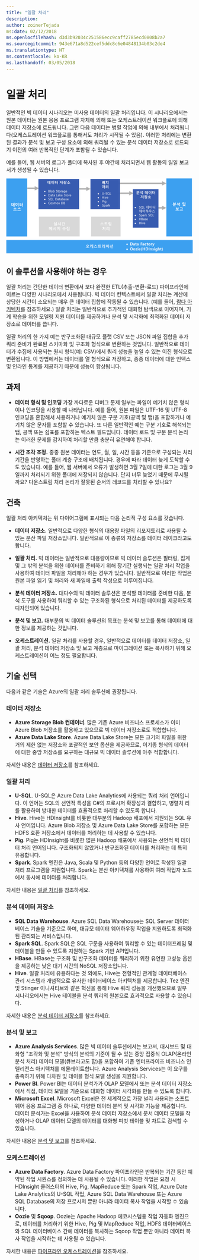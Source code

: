 ```yaml
---
title: "일괄 처리"
description: 
author: zoinerTejada
ms:date: 02/12/2018
ms.openlocfilehash: d3d3b92034c251586ecc9caff2785ecd0808b2a7
ms.sourcegitcommit: 943e671a8d522cef5ddc8c6e04848134b03c2de4
ms.translationtype: HT
ms.contentlocale: ko-KR
ms.lasthandoff: 03/05/2018
---
```

# <a name="batch-processing"></a>일괄 처리

일반적인 빅 데이터 시나리오는 미사용 데이터의 일괄 처리입니다. 이 시나리오에서는 원본 데이터는 원본 응용 프로그램 자체에 의해 또는 오케스트레이션 워크플로에 의해 데이터 저장소에 로드됩니다. 그런 다음 데이터는 병렬 작업에 의해 내부에서 처리됩니다(오케스트레이션 워크플로를 통해서도 처리가 시작될 수 있음). 이러한 처리에는 변환된 결과가 분석 및 보고 구성 요소에 의해 쿼리될 수 있는 분석 데이터 저장소로 로드되기 이전의 여러 반복적인 단계가 포함될 수 있습니다.

예를 들어, 웹 서버의 로그가 폴더에 복사된 후 야간에 처리되면서 웹 활동의 일일 보고서가 생성될 수 있습니다.

![](./images/batch-pipeline.png)

## <a name="when-to-use-this-solution"></a>이 솔루션을 사용해야 하는 경우

일괄 처리는 간단한 데이터 변환에서 보다 완전한 ETL(추출-변환-로드) 파이프라인에 이르는 다양한 시나리오에서 사용됩니다. 빅 데이터 컨텍스트에서 일괄 처리는 계산에 상당한 시간이 소요되는 매우 큰 데이터 집합에 작동될 수 있습니다. (예를 들어, [람다 아키텍처](../concepts/big-data.md#lambda-architecture)를 참조하세요.) 일괄 처리는 일반적으로 추가적인 대화형 탐색으로 이어지며, 기계 학습을 위한 모델링 지원 데이터를 제공하거나 분석 및 시각화에 최적화된 데이터 저장소로 데이터를 씁니다.

일괄 처리의 한 가지 예는 반구조화된 대규모 플랫 CSV 또는 JSON 파일 집합을 추가 쿼리 준비가 완료된 스키마화 및 구조화 형식으로 변환하는 것입니다. 일반적으로 데이터가 수집에 사용되는 원시 형식(예: CSV)에서 쿼리 성능을 높일 수 있는 이진 형식으로 변환됩니다. 이 방법에서는 데이터를 열 형식으로 저장하고, 종종 데이터에 대한 인덱스 및 인라인 통계를 제공하기 때문에 성능이 향상됩니다.

## <a name="challenges"></a>과제

- **데이터 형식 및 인코딩** 가장 까다로운 디버그 문제 일부는 파일이 예기치 않은 형식이나 인코딩을 사용할 때 나타납니다. 예를 들어, 원본 파일은 UTF-16 및 UTF-8 인코딩을 혼합해서 사용하거나 예기치 않은 구분 기호(공백 및 탭)을 포함하거나 예기치 않은 문자를 포함할 수 있습니다. 또 다른 일반적인 예는 구분 기호로 해석되는 탭, 공백 또는 쉼표를 포함하는 텍스트 필드입니다. 데이터 로드 및 구문 분석 논리는 이러한 문제를 감지하여 처리할 만큼 충분히 유연해야 합니다.

- **시간 조각 조정.** 종종 원본 데이터는 연도, 월, 일, 시간 등을 기준으로 구성되는 처리 기간을 반영하는 폴더 계층 구조에 배치됩니다. 경우에 따라 데이터 늦게 도착할 수도 있습니다. 예를 들어, 웹 서버에서 오류가 발생하면 3월 7일에 대한 로그는 3월 9일까지 처리되기 위한 폴더에 저장되지 않습니다. 단지 너무 늦었기 때문에 무시될까요? 다운스트림 처리 논리가 잘못된 순서의 레코드를 처리할 수 있나요?

## <a name="architecture"></a>건축

일괄 처리 아키텍처는 위 다이어그램에 표시되는 다음 논리적 구성 요소를 갖습니다.

- **데이터 저장소.** 일반적으로 다양한 형식의 대용량 파일의 리포지토리로 사용될 수 있는 분산 파일 저장소입니다. 일반적으로 이 종류의 저장소를 데이터 레이크라고도 합니다. 

- **일괄 처리.** 빅 데이터는 일반적으로 대용량이므로 빅 데이터 솔루션은 필터링, 집계 및 그 밖의 분석을 위한 데이터를 준비하기 위해 장기간 실행되는 일괄 처리 작업을 사용하여 데이터 파일을 처리해야 하는 경우가 있습니다. 일반적으로 이러한 작업은 원본 파일 읽기 및 처리와 새 파일에 출력 작성으로 이루어집니다. 

- **분석 데이터 저장소.** 대다수의 빅 데이터 솔루션은 분석할 데이터를 준비한 다음, 분석 도구를 사용하여 쿼리할 수 있는 구조화된 형식으로 처리된 데이터를 제공하도록 디자인되어 있습니다. 

- **분석 및 보고.** 대부분의 빅 데이터 솔루션의 목표는 분석 및 보고를 통해 데이터에 대한 정보를 제공하는 것입니다. 

- **오케스트레이션.** 일괄 처리를 사용할 경우, 일반적으로 데이터를 데이터 저장소, 일괄 처리, 분석 데이터 저장소 및 보고 계층으로 마이그레이션 또는 복사하기 위해 오케스트레이션이 어느 정도 필요합니다.

## <a name="technology-choices"></a>기술 선택

다음과 같은 기술은 Azure의 일괄 처리 솔루션에 권장됩니다.

### <a name="data-storage"></a>데이터 저장소

- **Azure Storage Blob 컨테이너**. 많은 기존 Azure 비즈니스 프로세스가 이미 Azure Blob 저장소를 활용하고 있으므로 빅 데이터 저장소로도 적합합니다.
- **Azure Data Lake Store**. Azure Data Lake Store는 모든 크기의 파일을 위한 거의 제한 없는 저장소와 포괄적인 보안 옵션을 제공하므로, 이기종 형식의 데이터에 대한 중앙 저장소를 요구하는 대규모 빅 데이터 솔루션에 아주 적합합니다.

자세한 내용은 [데이터 저장소](../technology-choices/data-storage.md)를 참조하세요.

### <a name="batch-processing"></a>일괄 처리

- **U-SQL**. U-SQL은 Azure Data Lake Analytics에 사용되는 쿼리 처리 언어입니다. 이 언어는 SQL의 선언적 특성을 C#의 프로시저 확장성과 결합하고, 병렬처 리를 활용하여 방대한 데이터를 효율적으로 처리할 수 있도록 합니다.
- **Hive**. Hive는 HDInsight를 비롯한 대부분의 Hadoop 배포에서 지원되는 SQL 유사 언어입니다. Azure Blob 저장소 및 Azure Data Lake Store를 포함하는 모든 HDFS 호환 저장소에서 데이터를 처리하는 데 사용할 수 있습니다.
- **Pig**. Pig는 HDInsight를 비롯한 많은 Hadoop 배포에서 사용되는 선언적 빅 데이터 처리 언어입니다. 구조화되지 않았거나 반구조화된 데이터를 처리하는 데 특히 유용합니다.
- **Spark**. Spark 엔진은 Java, Scala 및 Python 등의 다양한 언어로 작성된 일괄 처리 프로그램을 지원합니다. Spark는 분산 아키텍처를 사용하여 여러 작업자 노드에서 동시에 데이터를 처리합니다.

자세한 내용은 [일괄 처리](../technology-choices/batch-processing.md)를 참조하세요.

### <a name="analytical-data-store"></a>분석 데이터 저장소

- **SQL Data Warehouse**. Azure SQL Data Warehouse는 SQL Server 데이터베이스 기술을 기준으로 하며, 대규모 데이터 웨어하우징 작업을 지원하도록 최적화된 관리되는 서비스입니다.
- **Spark SQL**. Spark SQL은 SQL 구문을 사용하여 쿼리할 수 있는 데이터프레임 및 테이블을 만들 수 있도록 지원하는 Spark 기반 API입니다.
- **HBase**. HBase는 구조화 및 반구조화 데이터를 쿼리하기 위한 유연한 고성능 옵션을 제공하는 낮은 대기 시간의 NoSQL 저장소입니다.
- **Hive**. 일괄 처리에 유용하다는 것 외에도, Hive는 전형적인 관계형 데이터베이스 관리 시스템과 개념적으로 유사한 데이터베이스 아키텍처를 제공합니다. Tez 엔진 및 Stinger 이니셔티브와 같은 혁신을 통해 Hive 쿼리 성능을 개선했으므로 일부 시나리오에서는 Hive 테이블을 분석 쿼리의 원본으로 효과적으로 사용할 수 있습니다.

자세한 내용은 [분석 데이터 저장소](../technology-choices/analytical-data-stores.md)를 참조하세요.

### <a name="analytics-and-reporting"></a>분석 및 보고

- **Azure Analysis Services**. 많은 빅 데이터 솔루션에서는 보고서, 대시보드 및 대화형 "조각화 및 분석" 방식의 분석의 기준이 될 수 있는 중앙 집중식 OLAP(온라인 분석 처리) 데이터 모델(큐브라고도 함)을 포함하여 기존 엔터프라이즈 비즈니스 인텔리전스 아키텍처를 에뮬레이트합니다. Azure Analysis Services는 이 요구를 충족하기 위해 다차원 및 테이블 형식 모델 생성을 지원합니다.
- **Power BI**. Power BI는 데이터 분석가가 OLAP 모델에서 또는 분석 데이터 저장소에서 직접, 데이터 모델을 기준으로 대화형 데이터 시각화를 만들 수 있도록 합니다.
- **Microsoft Excel**. Microsoft Excel은 전 세계적으로 가장 널리 사용되는 소프트웨어 응용 프로그램 중 하나로, 다양한 데이터 분석 및 시각화 기능을 제공합니다. 데이터 분석가는 Excel을 사용하여 분석 데이터 저장소에서 문서 데이터 모델을 작성하거나 OLAP 데이터 모델의 데이터를 대화형 피벗 테이블 및 차트로 검색할 수 있습니다.

자세한 내용은 [분석 및 보고](../technology-choices/analysis-visualizations-reporting.md)를 참조하세요.

### <a name="orchestration"></a>오케스트레이션

- **Azure Data Factory**. Azure Data Factory 파이프라인은 반복되는 기간 동안 예약된 작업 시퀀스를 정의하는 데 사용될 수 있습니다. 이러한 작업은 요청 시 HDInsight 클러스터의 Hive, Pig, MapReduce 또는 Spark 작업, Azure Date Lake Analytics의 U-SQL 작업, Azure SQL Data Warehouse 또는 Azure SQL Database의 저장 프로시저 뿐만 아니라 데이터 복사 작업을 시작할 수 있습니다.
- **Oozie** 및 **Sqoop**. Oozie는 Apache Hadoop 에코시스템용 작업 자동화 엔진으로, 데이터를 처리하기 위한 Hive, Pig 및 MapReduce 작업, HDFS 데이터베이스와 SQL 데이터베이스 간에 데이터를 복사하는 Sqoop 작업 뿐만 아니라 데이터 복사 작업을 시작하는 데 사용될 수 있습니다.

자세한 내용은 [파이프라인 오케스트레이션](../technology-choices/pipeline-orchestration-data-movement.md)을 참조하세요.
